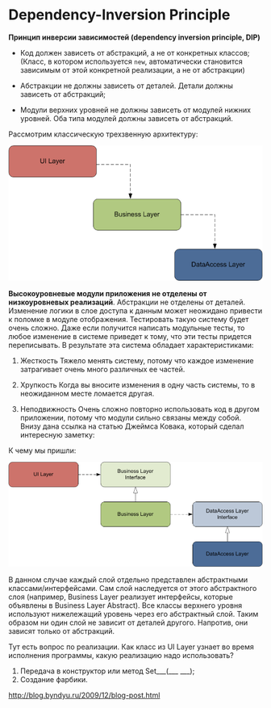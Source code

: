 # Dependency-Inversion Principle

**Принцип инверсии зависимостей (dependency inversion principle, DIP)**

- Код должен зависеть от абстракций, а не от конкретных классов; (Класс, в котором используется `new`, автоматически становится зависимым от этой конкретной реализации, а не от абстракции)

- Абстракции не должны зависеть от деталей. Детали должны зависеть от абстракций;

- Модули верхних уровней не должны зависеть от модулей нижних уровней. Оба типа модулей должны зависеть от абстракций.

Рассмотрим классическую трехзвенную архитектуру:

![UML](/src/AdditionalDocs/uml/SOLID/DIP/noDIP.png)

**Высокоуровневые модули приложения не отделены от низкоуровневых реализаций**. Абстракции не отделены от деталей. Изменение логики в слое доступа к данным может неожидано привести к поломке в модуле отображения. Тестировать такую систему будет очень сложно. Даже если получится написать модульные тесты, то любое изменение в системе приведет к тому, что эти тесты придется переписывать. В результате эта система обладает характеристиками:

1. Жесткость
Тяжело менять систему, потому что каждое изменение затрагивает очень много различных ее частей.

2. Хрупкость
Когда вы вносите изменения в одну часть системы, то в неожиданном месте ломается другая.

3. Неподвижность
Очень сложно повторно использовать код в другом приложении, потому что модули сильно связаны между собой. Внизу дана ссылка на статью Джеймса Ковака, который сделал интересную заметку:

К чему мы пришли:

![UML](/src/AdditionalDocs/uml/SOLID/DIP/DIP.png)

В данном случае каждый слой отдельно представлен абстрактными классами/интерфейсами. Сам слой наследуется от этого абстрактного слоя (например, Business Layer реализует интерфейсы, которые объявлены в Business Layer Abstract). Все классы верхнего уровня используют нижележащий уровень через его абстрактный слой. Таким образом ни один слой не зависит от деталей другого. Напротив, они зависят только от абстракций.

Тут есть вопрос по реализации. Как класс из UI Layer узнает во время исполнения программы, какую реализацию надо использовать? 

1. Передача в конструктор или метод Set___(___ ___);
2. Создание фарбики.

<http://blog.byndyu.ru/2009/12/blog-post.html>